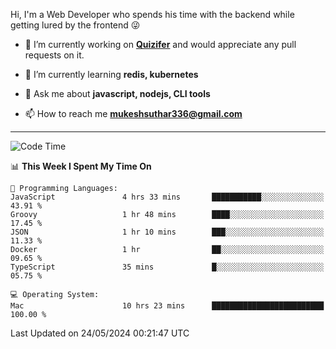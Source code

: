 Hi, I'm a Web Developer who spends his time with the backend while getting lured by the frontend 😜

- 🔭 I’m currently working on **[Quizifer](https://github.com/SutharMukesh/Quizifer/)** and would appreciate any pull requests on it.

- 🌱 I’m currently learning **redis, kubernetes**

- 💬 Ask me about **javascript, nodejs, CLI tools**

- 📫 How to reach me **mukeshsuthar336@gmail.com**

---
<!--START_SECTION:waka-->
![Code Time](http://img.shields.io/badge/Code%20Time-2%2C968%20hrs%203%20mins-blue)

📊 **This Week I Spent My Time On** 

```text
💬 Programming Languages: 
JavaScript               4 hrs 33 mins       ███████████░░░░░░░░░░░░░░   43.91 % 
Groovy                   1 hr 48 mins        ████░░░░░░░░░░░░░░░░░░░░░   17.45 % 
JSON                     1 hr 10 mins        ███░░░░░░░░░░░░░░░░░░░░░░   11.33 % 
Docker                   1 hr                ██░░░░░░░░░░░░░░░░░░░░░░░   09.65 % 
TypeScript               35 mins             █░░░░░░░░░░░░░░░░░░░░░░░░   05.75 % 

💻 Operating System: 
Mac                      10 hrs 23 mins      █████████████████████████   100.00 % 
```


 Last Updated on 24/05/2024 00:21:47 UTC
<!--END_SECTION:waka-->
